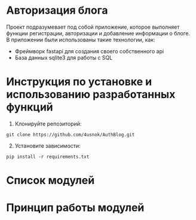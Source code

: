 # Авторизация блога
Проект подразумевает под собой приложение, которое выполняет функции регистрации, 
авторизации и добавление информации о блоге. В приложении были использованы такие технологии, как: 
* Фреймворк fastapi для создания своего собственного api
* База данных sqlite3 для работы с SQL

# Инструкция по установке и использованию разработанных функций
1. Клонируйте репозиторий:
```
git clone https://github.com/4usnok/AuthBlog.git
```
2. Установите зависимости:
```
pip install -r requirements.txt
```
# Список модулей

# Принцип работы модулей

